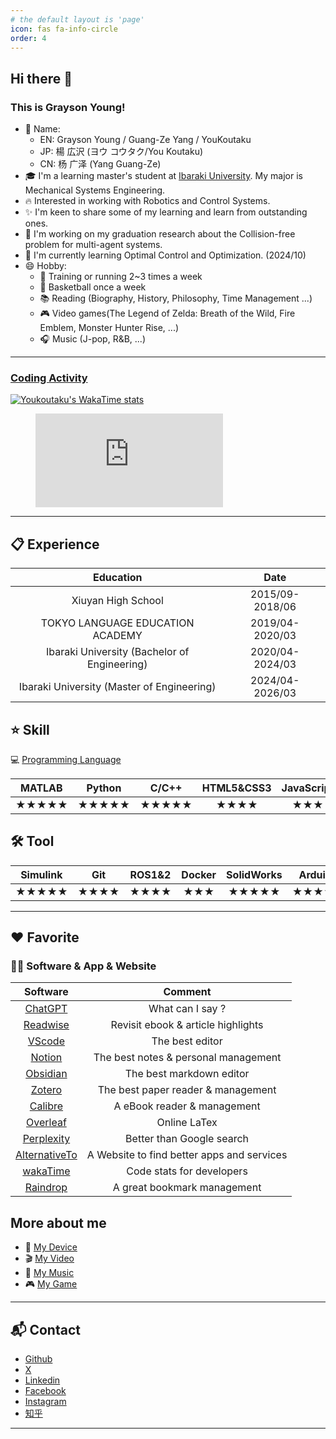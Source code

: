 ```yaml
---
# the default layout is 'page'
icon: fas fa-info-circle
order: 4
---
```


## Hi there 👋

### This is Grayson Young!
- 🌈 Name:
   -  EN: Grayson Young / Guang-Ze Yang / YouKoutaku
   -  JP: 楊 広沢 (ヨウ コウタク/You Koutaku)
   -  CN: 杨 广泽 (Yang Guang-Ze)
- 🎓 I'm a learning master's student at [Ibaraki University](https://www.ibaraki.ac.jp).  My major is Mechanical Systems Engineering.
- 🔥 Interested in working with Robotics and Control Systems.
- ✨ I'm keen to share some of my learning and learn from outstanding ones.
- 🔭 I'm working on my graduation research about the Collision-free problem for multi-agent systems.
- 🌱 I'm currently learning Optimal Control and Optimization. (2024/10)
- 😄 Hobby:
  - 💪 Training or running 2~3 times a week
  - 🏀 Basketball once a week
  - 📚 Reading (Biography, History, Philosophy, Time Management ...)
  - 🎮 Video games(The Legend of Zelda: Breath of the Wild, Fire Emblem, Monster Hunter Rise, ...)
  - 🎧 Music (J-pop, R&B, ...)

---
### [Coding Activity](https://wakatime.com/@YouKoutaku)

<a href="https://wakatime.com/@YouKoutaku">
  <img align="Youkoutaku's WakaTime stats" src="https://github-readme-stats.vercel.app/api/wakatime?username=Youkoutaku&theme=radical&custom_title=Youkoutaku's_Coding_Stats&disable_animations=1&hide=other,Text" alt="Youkoutaku's WakaTime stats"/>
</a>

<figure><embed src="https://wakatime.com/share/@Youkoutaku/7f82bcd3-0198-4e74-82ac-545c391a8a8a.svg"></figure>

---

## 📋 Experience

|                  Education                   |      Date       |
| :------------------------------------------: | :-------------: |
|              Xiuyan High School              | 2015/09-2018/06 |
|       TOKYO LANGUAGE EDUCATION ACADEMY       | 2019/04-2020/03 |
| Ibaraki University (Bachelor of Engineering) | 2020/04-2024/03 |
|  Ibaraki University (Master of Engineering)  | 2024/04-2026/03 |


## ⭐ Skill

💻 [Programming Language](https://wakatime.com/@YouKoutaku)

| MATLAB | Python | C/C++ | HTML5&CSS3 | JavaScript | Java  |
| :----: | :----: | :---: | :--------: | :--------: | :---: |
| ★★★★★ | ★★★★★ | ★★★★★ |  ★★★★     |    ★★★     |  ★★   |

## 🛠️ Tool

| Simulink |  Git  | ROS1&2 | Docker | SolidWorks | Arduino | LaTex | Markdown |
| :------: | :---: | :----: | :----: | :--------: | :-----: | :---: | :------: |
|  ★★★★★   | ★★★★  | ★★★★ |  ★★★   | ★★★★★ |  ★★★★★  | ★★★★★ |  ★★★★★   |

---
## ❤️ Favorite

### 🧑‍💻 Software & App & Website

|                  Software                   |                  Comment                   |
| :-----------------------------------------: | :----------------------------------------: |
|       [ChatGPT](https://openai.com/)        |              What can I say ?              |
|      [Readwise](https://readwise.io/)       |     Revisit ebook & article highlights     |
|  [VScode](https://code.visualstudio.com/)   |              The best editor               |
|      [Notion](https://www.notion.so/)       |    The best notes & personal management    |
|      [Obsidian](https://obsidian.md/)       |          The best markdown editor          |
|      [Zotero](https://www.zotero.org/)      |     The best paper reader & management     |
|    [Calibre](https://calibre-ebook.com/)    |        A eBook reader & management         |
|    [Overleaf](https://www.overleaf.com/)    |                Online LaTex                |
|  [Perplexity](https://www.perplexity.ai/)   |         Better than Google search          |
| [AlternativeTo](https://alternativeto.net/) | A Website to find better apps and services |
|      [wakaTime](https://wakatime.com/)      |         Code stats for developers          |
|      [Raindrop](https://raindrop.io/)       |        A great bookmark management         |

## More about me
- 📱 [My Device](https://youkoutaku.notion.site/bd8f65544ac242c38f88871f73af8c1e?v=a39853e6d8b9473c8156a0df89248054)
- 🎬 [My Video](https://youkoutaku.notion.site/Video-7bd889568add4d6fb952fe4973c715da?pvs=4)
- 🎵 [My Music](https://youkoutaku.notion.site/My-Music-d21e63fdf152499283410c2d78ccd674)
- 🎮 [My Game](https://youkoutaku.notion.site/Game-85453a6f8846423e9964d52239f7064d?pvs=4)

---
## 📬 Contact
- [Github](https://github.com/youkoutaku)
- [X](https://x.com/You_Koutaku)
- [Linkedin](https://www.linkedin.com/in/youkoutaku)
- [Facebook](https://www.facebook.com/Youkoutaku/)
- [Instagram](https://www.instagram.com/youkoutaku/)
- [知乎](https://www.zhihu.com/people/a-a-47-74-28)

---
